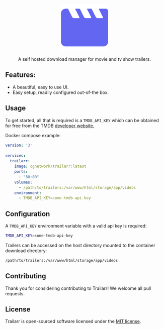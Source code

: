 <p align="center"><img width="150" src="https://raw.githubusercontent.com/cgnetwork/trailarr/master/docs/logo.png" alt="Trailarr logo"></p>

<p align="center">
    A self hosted download manager for movie and tv show trailers.
</p>



## Features:

* A beautiful, easy to use UI.
* Easy setup, readily configured out-of-the box.

## Usage

To get started, all that is required is a `TMDB_API_KEY` which can be obtained for free from the TMDB [developer website.](https://developers.themoviedb.org/3/getting-started/introduction)

Docker compose example:

```yaml
version: '3'

services:
  trailarr:
    image: cgnetwork/trailarr:latest
    ports:
      - "80:80"
    volumes:
      - /path/to/trailers:/var/www/html/storage/app/videos
    environment:
      - TMDB_API_KEY=some-tmdb-api-key
```

## Configuration

A `TMDB_API_KEY` environment variable with a valid api key is required:

```bash
TMDB_API_KEY=some-tmdb-api-key
```

Trailers can be accessed on the host directory mounted to the container download directory:
```bash
/path/to/trailers:/var/www/html/storage/app/videos
```

## Contributing

Thank you for considering contributing to Trailarr! We welcome all pull requests.

## License

Trailarr is open-sourced software licensed under the [MIT license](https://github.com/cgnetwork/trailarr/blob/master/LICENSE).
